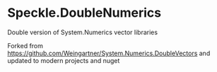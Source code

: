 # Speckle.DoubleNumerics

Double version of System.Numerics vector libraries

Forked from https://github.com/Weingartner/System.Numerics.DoubleVectors and updated to modern projects and nuget
